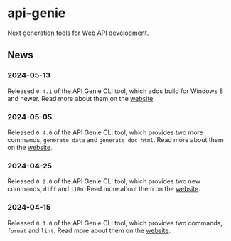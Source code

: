 # api-genie

Next generation tools for Web API development.

## News

### 2024-05-13

Released `0.4.1` of the API Genie CLI tool, which adds build for Windows 8 and
newer. Read more about them on the
[website](https://apigenie.pl/techdocs/reference/cli-overview/index.html).

### 2024-05-05

Released `0.4.0` of the API Genie CLI tool, which provides two more commands,
`generate data` and `generate doc html`. Read more about them on the
[website](https://apigenie.pl/techdocs/reference/cli-overview/index.html).

### 2024-04-25

Released `0.2.0` of the API Genie CLI tool, which provides two new commands,
`diff` and `i18n`. Read more about them on the
[website](https://apigenie.pl/techdocs/reference/cli-overview/index.html).

### 2024-04-15

Released `0.1.0` of the API Genie CLI tool, which provides two commands,
`format` and `lint`. Read more about them on the
[website](https://apigenie.pl/techdocs/reference/cli-overview/index.html).
